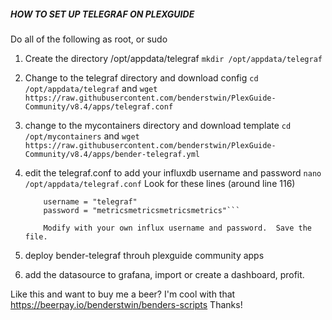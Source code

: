 #####  HOW TO SET UP TELEGRAF ON PLEXGUIDE  #####

Do all of the following as root, or sudo

1.  Create the directory /opt/appdata/telegraf
    ```mkdir /opt/appdata/telegraf```

2.  Change to the telegraf directory and download config
    ```cd /opt/appdata/telegraf```
    and
    ```wget https://raw.githubusercontent.com/benderstwin/PlexGuide-Community/v8.4/apps/telegraf.conf```

3.  change to the mycontainers directory and download template
    ```cd /opt/mycontainers```
    and
    ```wget https://raw.githubusercontent.com/benderstwin/PlexGuide-Community/v8.4/apps/bender-telegraf.yml```

4.  edit the telegraf.conf to add your influxdb username and password
    ```nano /opt/appdata/telegraf.conf```
    Look for these lines (around line 116)
    ```## HTTP Basic Auth
        username = "telegraf"
        password = "metricsmetricsmetricsmetrics"```

        Modify with your own influx username and password.  Save the file.

5.  deploy bender-telegraf throuh plexguide community apps
6.  add the datasource to grafana, import or create a dashboard, profit.

Like this and want to buy me a beer? I'm cool with that https://beerpay.io/benderstwin/benders-scripts
Thanks!
